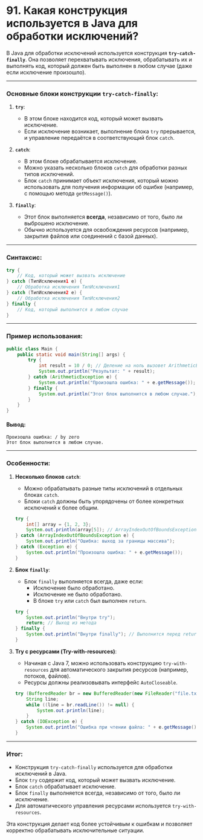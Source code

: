 # 91. Какая конструкция используется в Java для обработки исключений?

В Java для обработки исключений используется конструкция **`try-catch-finally`**. Она позволяет перехватывать исключения, обрабатывать их и выполнять код, который должен быть выполнен в любом случае (даже если исключение произошло).

---

### Основные блоки конструкции `try-catch-finally`:

1. **`try`**:
   - В этом блоке находится код, который может вызвать исключение.
   - Если исключение возникает, выполнение блока `try` прерывается, и управление передаётся в соответствующий блок `catch`.

2. **`catch`**:
   - В этом блоке обрабатывается исключение.
   - Можно указать несколько блоков `catch` для обработки разных типов исключений.
   - Блок `catch` принимает объект исключения, который можно использовать для получения информации об ошибке (например, с помощью метода `getMessage()`).

3. **`finally`**:
   - Этот блок выполняется **всегда**, независимо от того, было ли выброшено исключение.
   - Обычно используется для освобождения ресурсов (например, закрытия файлов или соединений с базой данных).

---

### Синтаксис:
```java
try {
    // Код, который может вызвать исключение
} catch (ТипИсключения1 e) {
    // Обработка исключения ТипИсключения1
} catch (ТипИсключения2 e) {
    // Обработка исключения ТипИсключения2
} finally {
    // Код, который выполнится в любом случае
}
```

---

### Пример использования:

```java
public class Main {
    public static void main(String[] args) {
        try {
            int result = 10 / 0; // Деление на ноль вызовет ArithmeticException
            System.out.println("Результат: " + result);
        } catch (ArithmeticException e) {
            System.out.println("Произошла ошибка: " + e.getMessage());
        } finally {
            System.out.println("Этот блок выполнится в любом случае.");
        }
    }
}
```

#### Вывод:
```
Произошла ошибка: / by zero
Этот блок выполнится в любом случае.
```

---

### Особенности:

1. **Несколько блоков `catch`**:
   - Можно обрабатывать разные типы исключений в отдельных блоках `catch`.
   - Блоки `catch` должны быть упорядочены от более конкретных исключений к более общим.

   ```java
   try {
       int[] array = {1, 2, 3};
       System.out.println(array[5]); // ArrayIndexOutOfBoundsException
   } catch (ArrayIndexOutOfBoundsException e) {
       System.out.println("Ошибка: выход за границы массива");
   } catch (Exception e) {
       System.out.println("Произошла ошибка: " + e.getMessage());
   }
   ```

2. **Блок `finally`**:
   - Блок `finally` выполняется всегда, даже если:
     - Исключение было обработано.
     - Исключение не было обработано.
     - В блоке `try` или `catch` был выполнен `return`.

   ```java
   try {
       System.out.println("Внутри try");
       return; // Выход из метода
   } finally {
       System.out.println("Внутри finally"); // Выполнится перед return
   }
   ```

3. **Try с ресурсами (Try-with-resources)**:
   - Начиная с Java 7, можно использовать конструкцию `try-with-resources` для автоматического закрытия ресурсов (например, потоков, файлов).
   - Ресурсы должны реализовывать интерфейс `AutoCloseable`.

   ```java
   try (BufferedReader br = new BufferedReader(new FileReader("file.txt"))) {
       String line;
       while ((line = br.readLine()) != null) {
           System.out.println(line);
       }
   } catch (IOException e) {
       System.out.println("Ошибка при чтении файла: " + e.getMessage());
   }
   ```

---

### Итог:
- Конструкция `try-catch-finally` используется для обработки исключений в Java.
- Блок `try` содержит код, который может вызвать исключение.
- Блок `catch` обрабатывает исключение.
- Блок `finally` выполняется всегда, независимо от того, было ли исключение.
- Для автоматического управления ресурсами используется `try-with-resources`.

Эта конструкция делает код более устойчивым к ошибкам и позволяет корректно обрабатывать исключительные ситуации.
